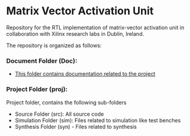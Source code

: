 # Matrix Vector Activation Unit 

Repository for the RTL implementation of matrix-vector activation unit in collaboration with Xilinx research labs in Dublin, Ireland.

The repository is organized as follows:
### Document Folder (Doc):
  - [This folder contains documentation related to the project](#doc)
### Project Folder (proj):
Project folder, contains the following sub-folders
  - Source Folder (src): All source code
  - Simulation Folder (sim): Files related to simulation like test benches
  - Synthesis Folder (syn) - Files related to synthesis
